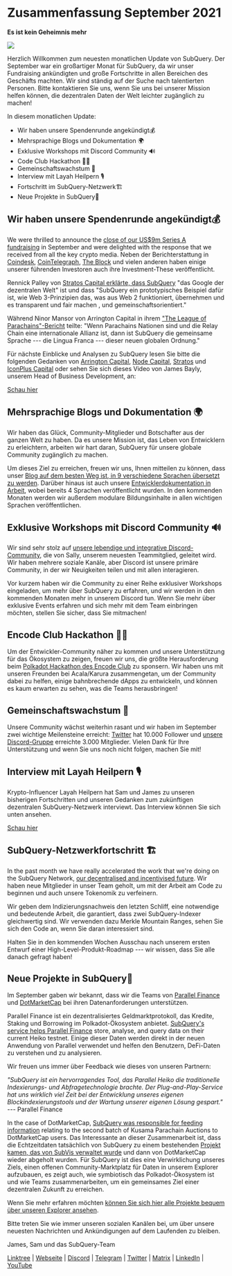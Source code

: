 # Zusammenfassung September 2021

**Es ist kein Geheimnis mehr**

![](https://miro.medium.com/max/700/1*nU7PnYFMR6MMBfccYE_Ujg.png)

Herzlich Willkommen zum neuesten monatlichen Update von SubQuery. Der September war ein großartiger Monat für SubQuery, da wir unser Fundraising ankündigten und große Fortschritte in allen Bereichen des Geschäfts machten. Wir sind ständig auf der Suche nach talentierten Personen. Bitte kontaktieren Sie uns, wenn Sie uns bei unserer Mission helfen können, die dezentralen Daten der Welt leichter zugänglich zu machen!

In diesem monatlichen Update:

- Wir haben unsere Spendenrunde angekündigt💰
- Mehrsprachige Blogs und Dokumentation 🌍
- Exklusive Workshops mit Discord Community 🔊
- Code Club Hackathon 👩‍🎓
- Gemeinschaftswachstum 🚀
- Interview mit Layah Heilpern 🎙
- Fortschritt im SubQuery-Netzwerk🏗
- Neue Projekte in SubQuery🤝

## Wir haben unsere Spendenrunde angekündigt💰

We were thrilled to announce the [close of our US$9m Series A fundraising](../blogs/20210908-SubQuery-Announces-US%249-Million-Funding-Round.md) in September and were delighted with the response that we received from all the key crypto media. Neben der Berichterstattung in [Coindesk](https://www.coindesk.com/business/2021/09/08/subquery-gets-9m-in-series-a-to-improve-access-to-blockchain-data-on-polkadot/), [CoinTelegraph](https://cointelegraph.com/news/subquery-raises-9m-for-polkadot-data-protocol), [The Block](https://www.theblockcrypto.com/post/116915/subquery-indexing-protocol-polkadot-funding-saft) und vielen anderen haben einige unserer führenden Investoren auch ihre Investment-These veröffentlicht.

Rennick Palley von [Stratos Capital erklärte, dass SubQuery](https://medium.com/stratos-technologies/the-google-of-the-decentralized-world-our-investment-in-subquery-e6e7d949b00a) "das Google der dezentralen Welt" ist und dass "SubQuery ein prototypisches Beispiel dafür ist, wie Web 3-Prinzipien das, was aus Web 2 funktioniert, übernehmen und es transparent und fair machen , und gemeinschaftsorientiert."

Während Ninor Mansor von Arrington Capital in ihrem ["The League of Parachains"-Bericht](https://arringtonxrpcapital.com/2021/09/17/the-league-of-parachains-polkadot/) teilte: "Wenn Parachains Nationen sind und die Relay Chain eine internationale Allianz ist, dann ist SubQuery die gemeinsame Sprache --- die Lingua Franca --- dieser neuen globalen Ordnung."

Für nächste Einblicke und Analysen zu SubQuery lesen Sie bitte die folgenden Gedanken von [Arrington Capital](https://arringtonxrpcapital.com/2021/09/08/building-the-multi-chain-world-announcing-our-investment-into-subquery/), [Node Capital](https://www.node.capital/blog-posts/a-subquery-to-supercharge-your-insights), [Stratos](https://medium.com/stratos-technologies/the-google-of-the-decentralized-world-our-investment-in-subquery-e6e7d949b00a) und [IconPlus Capital](https://medium.com/@iconpluscapital/understanding-the-aggregation-of-data-in-subquery-network-investment-thesis-90fe8f6b7abe) oder sehen Sie sich dieses Video von James Bayly, unserem Head of Business Development, an:

[Schau hier](https://youtu.be/NRn3E-ERIds)

## Mehrsprachige Blogs und Dokumentation 🌍

Wir haben das Glück, Community-Mitglieder und Botschafter aus der ganzen Welt zu haben. Da es unsere Mission ist, das Leben von Entwicklern zu erleichtern, arbeiten wir hart daran, SubQuery für unsere globale Community zugänglich zu machen.

Um dieses Ziel zu erreichen, freuen wir uns, Ihnen mitteilen zu können, dass unser [Blog auf dem besten Weg ist, in 9 verschiedene Sprachen übersetzt zu werden](https://blog.subquery.network/). Darüber hinaus ist auch unsere [Entwicklerdokumentation in Arbeit](https://doc.subquery.network/), wobei bereits 4 Sprachen veröffentlicht wurden. In den kommenden Monaten werden wir außerdem modulare Bildungsinhalte in allen wichtigen Sprachen veröffentlichen.

## Exklusive Workshops mit Discord Community 🔊

Wir sind sehr stolz auf [unsere lebendige und integrative Discord-Community](https://discord.com/invite/subquery), die von Sally, unserem neuesten Teammitglied, geleitet wird. Wir haben mehrere soziale Kanäle, aber Discord ist unsere primäre Community, in der wir Neuigkeiten teilen und mit allen interagieren.

Vor kurzem haben wir die Community zu einer Reihe exklusiver Workshops eingeladen, um mehr über SubQuery zu erfahren, und wir werden in den kommenden Monaten mehr in unserem Discord tun. Wenn Sie mehr über exklusive Events erfahren und sich mehr mit dem Team einbringen möchten, stellen Sie sicher, dass Sie mitmachen!

## Encode Club Hackathon 👩‍🎓

Um der Entwickler-Community näher zu kommen und unsere Unterstützung für das Ökosystem zu zeigen, freuen wir uns, die größte Herausforderung beim [Polkadot Hackathon des Encode Club](https://medium.com/encode-club/polkadot-hack-challenges-7cfeba1a4c0e) zu sponsern. Wir haben uns mit unseren Freunden bei Acala/Karura zusammengetan, um der Community dabei zu helfen, einige bahnbrechende dApps zu entwickeln, und können es kaum erwarten zu sehen, was die Teams herausbringen!

## Gemeinschaftswachstum 🚀

Unsere Community wächst weiterhin rasant und wir haben im September zwei wichtige Meilensteine erreicht: [Twitter](https://twitter.com/SubQueryNetwork) hat 10.000 Follower und [unsere Discord-Gruppe](https://discord.com/invite/subquery) erreichte 3.000 Mitglieder. Vielen Dank für Ihre Unterstützung und wenn Sie uns noch nicht folgen, machen Sie mit!

## Interview mit Layah Heilpern 🎙

Krypto-Influencer Layah Heilpern hat Sam und James zu unseren bisherigen Fortschritten und unseren Gedanken zum zukünftigen dezentralen SubQuery-Netzwerk interviewt. Das Interview können Sie sich unten ansehen.

[Schau hier](https://youtu.be/WApnpFjEofg)

## SubQuery-Netzwerkfortschritt 🏗

In the past month we have really accelerated the work that we're doing on the SubQuery Network, [our decentralised and incentivised future](../blogs/20210614-Introducing-SubQuery-Network-The-Next-Big-Step-Towards-our-Decentralised-Future.md). Wir haben neue Mitglieder in unser Team geholt, um mit der Arbeit am Code zu beginnen und auch unsere Tokenomik zu verfeinern.

Wir geben dem Indizierungsnachweis den letzten Schliff, eine notwendige und bedeutende Arbeit, die garantiert, dass zwei SubQuery-Indexer gleichwertig sind. Wir verwenden dazu Merkle Mountain Ranges, sehen Sie sich den Code an, wenn Sie daran interessiert sind.

Halten Sie in den kommenden Wochen Ausschau nach unserem ersten Entwurf einer High-Level-Produkt-Roadmap --- wir wissen, dass Sie alle danach gefragt haben!

## Neue Projekte in SubQuery🤝

Im September gaben wir bekannt, dass wir die Teams von [Parallel Finance](https://parallel.fi/) und [DotMarketCap](http://www.dotmarketcap.com/) bei ihren Datenanforderungen unterstützen.

Parallel Finance ist ein dezentralisiertes Geldmarktprotokoll, das Kredite, Staking und Borrowing im Polkadot-Ökosystem anbietet. [SubQuery's service helps Parallel Finance](../customer_announcements/20210916-Parallel-Finance-is-Creating-the-next-DeFi-Platform-using-SubQuery.md) store, analyse, and query data on their current Heiko testnet. Einige dieser Daten werden direkt in der neuen Anwendung von Parallel verwendet und helfen den Benutzern, DeFi-Daten zu verstehen und zu analysieren.

Wir freuen uns immer über Feedback wie dieses von unseren Partnern:

_"SubQuery ist ein hervorragendes Tool, das Parallel Heiko die traditionelle Indexierungs- und Abfragetechnologie brachte. Der Plug-and-Play-Service hat uns wirklich viel Zeit bei der Entwicklung unseres eigenen Blockindexierungstools und der Wartung unserer eigenen Lösung gespart."_ --- Parallel Finance

In the case of DotMarketCap, [SubQuery was responsible for feeding information](../customer_announcements/20210909-DotMarketCap-Launches-with-Support-from-SubQuery-and-SubVis.md) relating to the second batch of Kusama Parachain Auctions to DotMarketCap users. Das Interessante an dieser Zusammenarbeit ist, dass die Echtzeitdaten tatsächlich von SubQuery zu einem bestehenden [Projekt kamen, das von SubVis verwaltet wurde](https://explorer.subquery.network/subquery/subvis-io/kusama-auction) und dann von DotMarketCap wieder abgeholt wurden. Für SubQuery ist dies eine Verwirklichung unseres Ziels, einen offenen Community-Marktplatz für Daten in unserem Explorer aufzubauen, es zeigt auch, wie symbiotisch das Polkadot-Ökosystem ist und wie Teams zusammenarbeiten, um ein gemeinsames Ziel einer dezentralen Zukunft zu erreichen.

Wenn Sie mehr erfahren möchten [können Sie sich hier alle Projekte bequem über unseren Explorer ansehen](https://explorer.subquery.network/).

Bitte treten Sie wie immer unseren sozialen Kanälen bei, um über unsere neuesten Nachrichten und Ankündigungen auf dem Laufenden zu bleiben.

James, Sam und das SubQuery-Team

[Linktree](https://linktr.ee/subquerynetwork) | [Webseite](https://subquery.network/) | [Discord](https://discord.com/invite/78zg8aBSMG) | [Telegram](https://t.me/subquerynetwork) | [Twitter](https://twitter.com/subquerynetwork) | [Matrix](https://matrix.to/#/#subquery:matrix.org) | [LinkedIn](https://www.linkedin.com/company/subquery) | [YouTube](https://www.youtube.com/channel/UCi1a6NUUjegcLHDFLr7CqLw)
